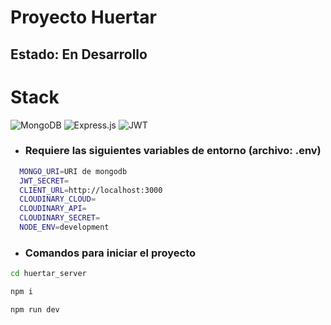 # Proyecto Huertar
## Estado: En Desarrollo

# Stack

![MongoDB](https://img.shields.io/badge/MongoDB-%234ea94b.svg?style=for-the-badge&logo=mongodb&logoColor=white)
![Express.js](https://img.shields.io/badge/express.js-%23404d59.svg?style=for-the-badge&logo=express&logoColor=%2361DAFB)
![JWT](https://img.shields.io/badge/JWT-black?style=for-the-badge&logo=JSON%20web%20tokens)

- ### Requiere las siguientes variables de entorno (archivo: .env)
```sh
  MONGO_URI=URI de mongodb
  JWT_SECRET=
  CLIENT_URL=http://localhost:3000
  CLOUDINARY_CLOUD=
  CLOUDINARY_API=
  CLOUDINARY_SECRET=
  NODE_ENV=development
```

- ### Comandos para iniciar el proyecto
```sh
cd huertar_server

npm i

npm run dev
```